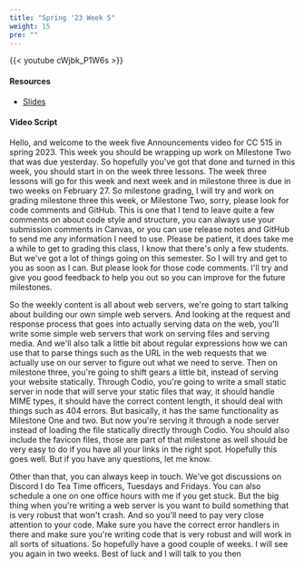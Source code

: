 ```yaml
---
title: "Spring '23 Week 5"
weight: 15
pre: ""
---
```


{{< youtube cWjbk_P1W6s >}}

#### Resources

* <a href="slides" target="_blank">Slides</a>

#### Video Script

Hello, and welcome to the week five Announcements video for CC 515 in spring 2023. This week you should be wrapping up work on Milestone Two that was due yesterday. So hopefully you've got that done and turned in this week, you should start in on the week three lessons. The week three lessons will go for this week and next week and in milestone three is due in two weeks on February 27. So milestone grading, I will try and work on grading milestone three this week, or Milestone Two, sorry, please look for code comments and GitHub. This is one that I tend to leave quite a few comments on about code style and structure, you can always use your submission comments in Canvas, or you can use release notes and GitHub to send me any information I need to use. Please be patient, it does take me a while to get to grading this class, I know that there's only a few students. But we've got a lot of things going on this semester. So I will try and get to you as soon as I can. But please look for those code comments. I'll try and give you good feedback to help you out so you can improve for the future milestones. 

So the weekly content is all about web servers, we're going to start talking about building our own simple web servers. And looking at the request and response process that goes into actually serving data on the web, you'll write some simple web servers that work on serving files and serving media. And we'll also talk a little bit about regular expressions how we can use that to parse things such as the URL in the web requests that we actually use on our server to figure out what we need to serve. Then on milestone three, you're going to shift gears a little bit, instead of serving your website statically. Through Codio, you're going to write a small static server in node that will serve your static files that way, it should handle MIME types, it should have the correct content length, it should deal with things such as 404 errors. But basically, it has the same functionality as Milestone One and two. But now you're serving it through a node server instead of loading the file statically directly through Codio. You should also include the favicon files, those are part of that milestone as well should be very easy to do if you have all your links in the right spot. Hopefully this goes well. But if you have any questions, let me know. 

Other than that, you can always keep in touch. We've got discussions on Discord I do Tea Time officers, Tuesdays and Fridays. You can also schedule a one on one office hours with me if you get stuck. But the big thing when you're writing a web server is you want to build something that is very robust that won't crash. And so you'll need to pay very close attention to your code. Make sure you have the correct error handlers in there and make sure you're writing code that is very robust and will work in all sorts of situations. So hopefully have a good couple of weeks. I will see you again in two weeks. Best of luck and I will talk to you then